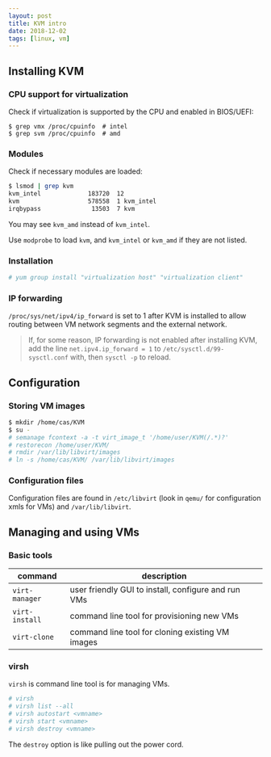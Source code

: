 ```yaml
---
layout: post
title: KVM intro
date: 2018-12-02
tags: [linux, vm]
---
```


## Installing KVM

### CPU support for virtualization

Check if virtualization is supported by the CPU and enabled in BIOS/UEFI:

```
$ grep vmx /proc/cpuinfo  # intel
$ grep svm /proc/cpuinfo  # amd
```

### Modules

Check if necessary modules are loaded:

```bash
$ lsmod | grep kvm
kvm_intel             183720  12 
kvm                   578558  1 kvm_intel
irqbypass              13503  7 kvm
```

You may see `kvm_amd` instead of `kvm_intel`.

Use `modprobe` to load `kvm`, and `kvm_intel` or `kvm_amd` if they are not listed.


### Installation


```bash
# yum group install "virtualization host" "virtualization client"
```


### IP forwarding

`/proc/sys/net/ipv4/ip_forward` is set to 1 after KVM is installed to allow routing between VM network segments and the external network.

> If, for some reason, IP forwarding is not enabled after installing KVM, add the line `net.ipv4.ip_forward = 1` to `/etc/sysctl.d/99-sysctl.conf` with, then `sysctl -p` to reload.


## Configuration

### Storing VM images

```bash
$ mkdir /home/cas/KVM
$ su -
# semanage fcontext -a -t virt_image_t '/home/user/KVM(/.*)?'
# restorecon /home/user/KVM/
# rmdir /var/lib/libvirt/images
# ln -s /home/cas/KVM/ /var/lib/libvirt/images
```

### Configuration files

Configuration files are found in `/etc/libvirt` (look in `qemu/` for configuration xmls for VMs) and `/var/lib/libvirt`.


## Managing and using VMs

### Basic tools


| command| description|
|--------|------------|
|`virt-manager` | user friendly GUI to install, configure and run VMs|
|`virt-install` | command line tool for provisioning new VMs |
|`virt-clone ` | command line tool for cloning existing VM images|


### virsh

`virsh` is command line tool is for managing VMs.

```bash
# virsh
# virsh list --all
# virsh autostart <vmname>
# virsh start <vmname>
# virsh destroy <vmname>
```

The `destroy` option is like pulling out the power cord.

